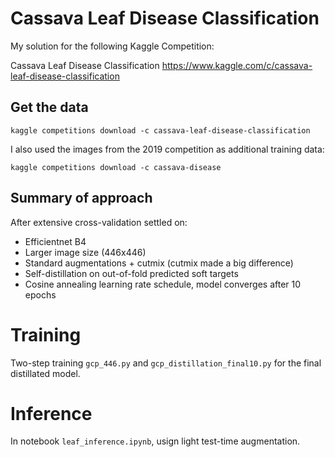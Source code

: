 # Cassava Leaf Disease Classification

My solution for the following Kaggle Competition:

Cassava Leaf Disease Classification
https://www.kaggle.com/c/cassava-leaf-disease-classification

## Get the data
`kaggle competitions download -c cassava-leaf-disease-classification`

I also used the images from the 2019 competition as additional training data:

`kaggle competitions download -c cassava-disease`

## Summary of approach
After extensive cross-validation settled on:
- Efficientnet B4
- Larger image size (446x446)
- Standard augmentations + cutmix (cutmix made a big difference)
- Self-distillation on out-of-fold predicted soft targets
- Cosine annealing learning rate schedule, model converges after 10 epochs

# Training
Two-step training `gcp_446.py` and `gcp_distillation_final10.py` for the final distillated model.

# Inference
In notebook `leaf_inference.ipynb`, usign light test-time augmentation.
